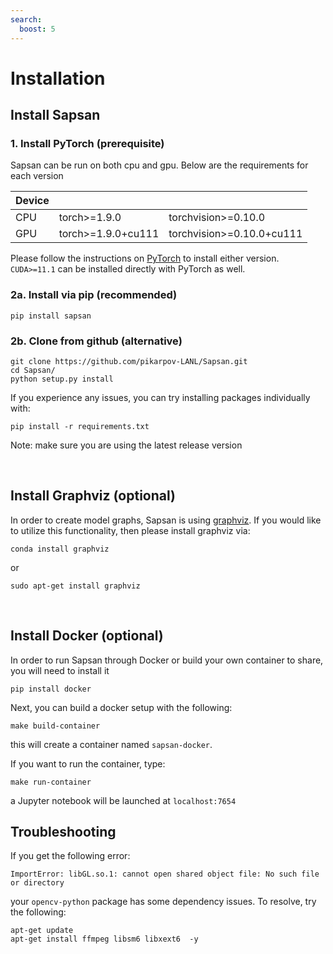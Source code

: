 ```yaml
---
search:
  boost: 5
---
```

# Installation

## Install Sapsan

### 1. Install PyTorch (prerequisite)

Sapsan can be run on both cpu and gpu. Below are the requirements for each version

| Device | | |
|-------------|-------------|-------------|
| CPU | torch>=1.9.0       | torchvision>=0.10.0       |
| GPU | torch>=1.9.0+cu111 | torchvision>=0.10.0+cu111 |

Please follow the instructions on [PyTorch](https://pytorch.org/get-started/locally/) to install either version. `CUDA>=11.1` can be installed directly with PyTorch as well.

### 2a. Install via pip (recommended)
```
pip install sapsan
```

### 2b. Clone from github (alternative)
```
git clone https://github.com/pikarpov-LANL/Sapsan.git
cd Sapsan/
python setup.py install
```

If you experience any issues, you can try installing packages individually with:
```
pip install -r requirements.txt
```

Note: make sure you are using the latest release version

<br/>

## Install Graphviz (optional)
In order to create model graphs, Sapsan is using [graphviz](https://graphviz.org/). If you would like to utilize this functionality, then please install graphviz via:
```
conda install graphviz
```
or
```
sudo apt-get install graphviz
```

<br/>

## Install Docker (optional)

In order to run Sapsan through Docker or build your own container to share, you will need to install it
```
pip install docker
```

Next, you can build a docker setup with the following:

```
make build-container
```

this will create a container named `sapsan-docker`.

If you want to run the container, type:

```
make run-container
```
a Jupyter notebook will be launched at `localhost:7654`

## Troubleshooting

If you get the following error:
```shell
ImportError: libGL.so.1: cannot open shared object file: No such file or directory
```
your `opencv-python` package has some dependency issues. To resolve, try the following:
```shell
apt-get update
apt-get install ffmpeg libsm6 libxext6  -y
```